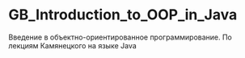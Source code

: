 # GB_Introduction_to_OOP_in_Java

Введение в объектно-ориентированное программирование. По лекциям Камянецкого на языке Java
